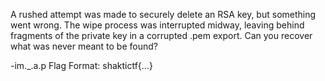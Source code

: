 A rushed attempt was made to securely delete an RSA key, but something went wrong. The wipe process was interrupted midway, leaving behind fragments of the private key in a corrupted .pem export. Can you recover what was never meant to be found?

-im._.a.p
Flag Format:
shaktictf{...}
